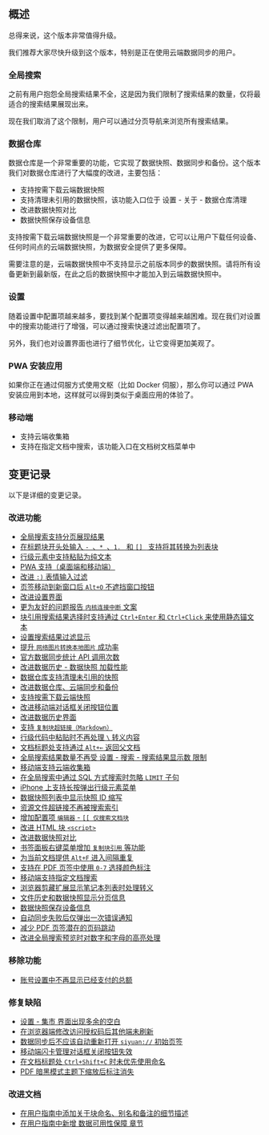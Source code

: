 ## 概述

总得来说，这个版本非常值得升级。

我们推荐大家尽快升级到这个版本，特别是正在使用云端数据同步的用户。

### 全局搜索

之前有用户抱怨全局搜索结果不全，这是因为我们限制了搜索结果的数量，仅将最适合的搜索结果展现出来。

现在我们取消了这个限制，用户可以通过分页导航来浏览所有搜索结果。

### 数据仓库

数据仓库是一个非常重要的功能，它实现了数据快照、数据同步和备份。这个版本我们对数据仓库进行了大幅度的改进，主要包括：

- 支持按需下载云端数据快照
- 支持清理未引用的数据快照，该功能入口位于 设置 - 关于 - 数据仓库清理
- 改进数据快照对比
- 数据快照保存设备信息

支持按需下载云端数据快照是一个非常重要的改进，它可以让用户下载任何设备、任何时间点的云端数据快照，为数据安全提供了更多保障。

需要注意的是，云端数据快照中不支持显示之前版本同步的数据快照。请将所有设备更新到最新版，在此之后的数据快照中才能加入到云端数据快照中。

### 设置

随着设置中配置项越来越多，要找到某个配置项变得越来越困难。现在我们对设置中的搜索功能进行了增强，可以通过搜索快速过滤出配置项了。

另外，我们也对设置界面也进行了细节优化，让它变得更加美观了。

### PWA 安装应用

如果你正在通过伺服方式使用文枢（比如 Docker 伺服），那么你可以通过 PWA 安装应用到本地，这样就可以得到类似于桌面应用的体验了。

### 移动端

- 支持云端收集箱
- 支持在指定文档中搜索，该功能入口在文档树文档菜单中

## 变更记录

以下是详细的变更记录。

### 改进功能

- [全局搜索支持分页展现结果](https://github.com/siyuan-note/siyuan/issues/7948)
- [在标题块开头处输入 `- `、`* `、`1. ` 和 `[] ` 支持将其转换为列表块](https://github.com/siyuan-note/siyuan/issues/7972)
- [行级元素中支持粘贴为纯文本](https://github.com/siyuan-note/siyuan/issues/8010)
- [PWA 支持（桌面端和移动端）](https://github.com/siyuan-note/siyuan/pull/8012)
- [改进 `:)` 表情输入过滤](https://github.com/siyuan-note/siyuan/issues/8030)
- [页签移动到新窗口后 `Alt+O` 不遮挡窗口按钮](https://github.com/siyuan-note/siyuan/issues/8032)
- [改进设置界面](https://github.com/siyuan-note/siyuan/issues/8034)
- [更为友好的问题报告 `内核连接中断` 文案](https://github.com/siyuan-note/siyuan/issues/8035)
- [块引用搜索结果选择时支持通过 `Ctrl+Enter` 和 `Ctrl+Click` 来使用静态锚文本](https://github.com/siyuan-note/siyuan/issues/8037)
- [设置搜索结果过滤显示](https://github.com/siyuan-note/siyuan/issues/8038)
- [提升 `网络图片转换本地图片` 成功率](https://github.com/siyuan-note/siyuan/issues/8040)
- [官方数据同步统计 API 调用次数](https://github.com/siyuan-note/siyuan/issues/8048)
- [改进数据历史 - 数据快照 加载性能](https://github.com/siyuan-note/siyuan/issues/8052)
- [数据仓库支持清理未引用的快照](https://github.com/siyuan-note/siyuan/issues/8054)
- [改进数据仓库、云端同步和备份](https://github.com/siyuan-note/siyuan/issues/8055)
- [支持按需下载云端快照](https://github.com/siyuan-note/siyuan/issues/8057)
- [改进移动端对话框关闭按钮位置](https://github.com/siyuan-note/siyuan/issues/8060)
- [改进数据历史界面](https://github.com/siyuan-note/siyuan/issues/8062)
- [支持 `复制块超链接（Markdown）`](https://github.com/siyuan-note/siyuan/issues/8065)
- [行级代码中粘贴时不再处理 `\` 转义内容](https://github.com/siyuan-note/siyuan/issues/8066)
- [文档标题处支持通过 `Alt+←` 返回父文档](https://github.com/siyuan-note/siyuan/issues/8068)
- [全局搜索结果数量不再受 设置 - 搜索 - 搜索结果显示数 限制](https://github.com/siyuan-note/siyuan/issues/8069)
- [移动端支持云端收集箱](https://github.com/siyuan-note/siyuan/issues/8070)
- [在全局搜索中通过 SQL 方式搜索时忽略 `LIMIT` 子句](https://github.com/siyuan-note/siyuan/issues/8071)
- [iPhone 上支持长按弹出行级元素菜单](https://github.com/siyuan-note/siyuan/issues/8074)
- [数据快照列表中显示快照 ID 缩写](https://github.com/siyuan-note/siyuan/issues/8075)
- [资源文件超链接不再被搜索索引](https://github.com/siyuan-note/siyuan/issues/8076)
- [增加配置项 `编辑器` - `[[ 仅搜索文档块`](https://github.com/siyuan-note/siyuan/issues/8077)
- [改进 HTML 块 `<script>`](https://github.com/siyuan-note/siyuan/pull/8079)
- [改进数据快照对比](https://github.com/siyuan-note/siyuan/issues/8081)
- [书签面板右键菜单增加 `复制块引用` 等功能](https://github.com/siyuan-note/siyuan/issues/8082)
- [为当前文档提供 `Alt+F` 进入间隔重复](https://github.com/siyuan-note/siyuan/issues/8083)
- [支持在 PDF 页签中使用 `0-7` 选择颜色标注](https://github.com/siyuan-note/siyuan/issues/8085)
- [移动端支持指定文档搜索](https://github.com/siyuan-note/siyuan/issues/8086)
- [浏览器剪藏扩展显示笔记本列表时处理转义](https://github.com/siyuan-note/siyuan/issues/8087)
- [文件历史和数据快照显示分页信息](https://github.com/siyuan-note/siyuan/issues/8090)
- [数据快照保存设备信息](https://github.com/siyuan-note/siyuan/issues/8094)
- [自动同步失败后仅弹出一次错误通知](https://github.com/siyuan-note/siyuan/issues/8096)
- [减少 PDF 页签潜在的页码跳动](https://github.com/siyuan-note/siyuan/issues/8097)
- [改进全局搜索预览时对数字和字母的高亮处理](https://github.com/siyuan-note/siyuan/issues/8100)

### 移除功能

- [账号设置中不再显示已经支付的总额](https://github.com/siyuan-note/siyuan/issues/8093)

### 修复缺陷

- [设置 - 集市 界面出现多余的空白](https://github.com/siyuan-note/siyuan/issues/8027)
- [在浏览器端修改访问授权码后其他端未刷新](https://github.com/siyuan-note/siyuan/issues/8028)
- [数据同步后不应该自动重新打开 `siyuan://` 初始页签](https://github.com/siyuan-note/siyuan/issues/8045)
- [移动端闪卡管理对话框关闭按钮失效](https://github.com/siyuan-note/siyuan/issues/8053)
- [在文档标题处 `Ctrl+Shift+C` 时未优先使用命名](https://github.com/siyuan-note/siyuan/issues/8080)
- [PDF 暗黑模式主题下缩放后标注消失](https://github.com/siyuan-note/siyuan/issues/8088)

### 改进文档

- [在用户指南中添加关于块命名、别名和备注的细节描述](https://github.com/siyuan-note/siyuan/issues/8046)
- [在用户指南中新增 数据可用性保障 章节](https://github.com/siyuan-note/siyuan/issues/8078)
